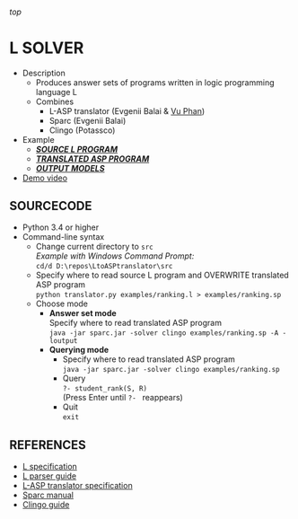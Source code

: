 <h6>top

# L SOLVER
- Description
  - Produces answer sets of programs written in logic programming language L
  - Combines
    - L-ASP translator (Evgenii Balai & [Vu Phan][vuCV])
    - Sparc (Evgenii Balai)
    - Clingo (Potassco)
- Example
  - [**_SOURCE L PROGRAM_**][.l]
  - [**_TRANSLATED ASP PROGRAM_**][.sp]
  - [**_OUTPUT MODELS_**][.txt]
- [Demo video][youtubeL]

## SOURCECODE
- Python 3.4 or higher
- Command-line syntax
  - Change current directory to `src`  
    *Example with Windows Command Prompt:*  
    `cd/d D:\repos\LtoASPtranslator\src`
  - Specify where to read source L program and OVERWRITE translated ASP program  
    `python translator.py examples/ranking.l > examples/ranking.sp`
  - Choose mode
    - **Answer set mode**  
      Specify where to read translated ASP program  
      `java -jar sparc.jar -solver clingo examples/ranking.sp -A -loutput`
    - **Querying mode**  
      - Specify where to read translated ASP program  
        `java -jar sparc.jar -solver clingo examples/ranking.sp`
      - Query  
        `?- student_rank(S, R)`  
        (Press Enter until `?- ` reappears)
      - Quit  
        `exit`

## REFERENCES
- [L specification][Lspec]
- [L parser guide][parser]
- [L-ASP translator specification][translator_spec]
- [Sparc manual][Sparc]
- [Clingo guide][Clingo]

[vuCV]: 
https://www.myweb.ttu.edu/vuphan/

[.l]: 
https://github.com/iensen/LtoASPtranslator/blob/master/src/examples/ranking.l
[.sp]: 
https://github.com/iensen/LtoASPtranslator/blob/master/src/examples/ranking.sp
[.txt]: 
https://github.com/iensen/LtoASPtranslator/blob/master/src/examples/ranking.txt

[youtubeL]:
https://youtu.be/VbqYOFqB3CQ?list=PLIJKsTidP3ztShBMVE3yybcoF8rhtf8HB

[Lspec]: 
https://github.com/iensen/LtoASPtranslator/blob/master/Lspec/Lspec.pdf
[parser]: 
https://github.com/iensen/LtoASPtranslator/blob/master/docs/Lparser_guide.md#top
[translator_spec]: 
https://github.com/iensen/LtoASPtranslator/blob/master/docs/translator_spec.md#top
[Sparc]: 
https://github.com/iensen/sparc/blob/master/User_Manual/Sparc_Manual.pdf
[Clingo]: 
http://sourceforge.net/projects/potassco/files/guide/2.0/guide-2.0.pdf
